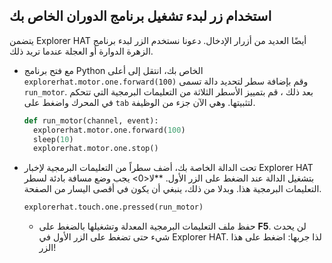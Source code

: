 ## استخدام زر لبدء تشغيل برنامج الدوران الخاص بك

يتضمن Explorer HAT أيضًا العديد من أزرار الإدخال. دعونا نستخدم الزر لبدء برنامج الزهرة الدوارة أو العجلة عندما تريد ذلك.

- مع فتح برنامج Python الخاص بك، انتقل إلى أعلى `explorerhat.motor.one.forward(100)` وقم بإضافة سطر لتحديد دالة تسمى `run_motor`. بعد ذلك ، قم بتمييز الأسطر الثلاثة من التعليمات البرمجية التي تتحكم في المحرك واضغط على `tab` لتثبيتها. وهي الآن جزء من الوظيفة.
    
    ```python
    def run_motor(channel, event):
      explorerhat.motor.one.forward(100)
      sleep(10)
      explorerhat.motor.one.stop()
    ```

- تحت الدالة الخاصة بك، أضف سطراً من التعليمات البرمجية لإخبار Explorer HAT بتشغيل الدالة عند الضغط على الزر الأول. **لا<0> يجب وضع مسافة بادئة لسطر التعليمات البرمجية هذا. وبدلا من ذلك، ينبغي أن يكون في أقصى اليسار من الصفحة.
    
    ```python
    explorerhat.touch.one.pressed(run_motor)
    ```
    
    - حفظ ملف التعليمات البرمجية المعدلة وتشغيلها بالضغط على **F5**. لن يحدث شيء حتى تضغط على الزر الأول في Explorer HAT. لذا جربها: اضغط على هذا الزر!